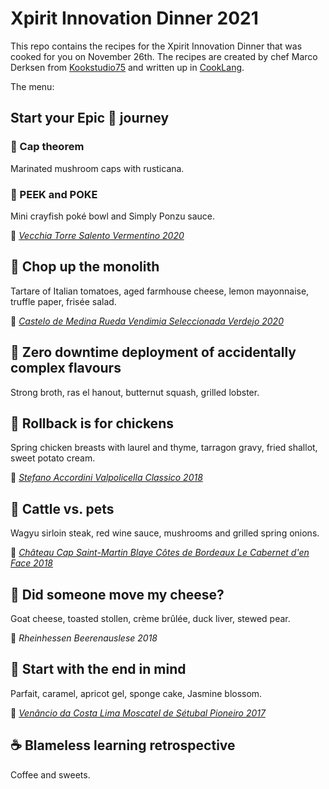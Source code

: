 # Xpirit Innovation Dinner 2021

This repo contains the recipes for the Xpirit Innovation Dinner that was cooked for you on November 26th. The recipes are created by chef Marco Derksen from [Kookstudio75](http://www.kookstudio75.nl) and written up in [CookLang](https://cooklang.org).

The menu:

## Start your Epic 💩 journey

### 🍄 Cap theorem

Marinated mushroom caps with rusticana.

### 🍜 PEEK and POKE

Mini crayfish poké bowl and Simply Ponzu sauce.

🍷 [_Vecchia Torre Salento Vermentino 2020_](https://www.appeldoorn.nl/product/1046220111/vecchia-torre-salento-vermentino-2020)

## 🍅 Chop up the monolith

Tartare of Italian tomatoes, aged farmhouse cheese, lemon mayonnaise, truffle paper, frisée salad.

🍷 [_Castelo de Medina Rueda Vendimia Seleccionada Verdejo 2020_](https://www.appeldoorn.nl/product/1050160111/castelo-de-medina-rueda-vendimia-seleccionada-verdejo-2020)

## 🦞 Zero downtime deployment of accidentally complex flavours

Strong broth, ras el hanout, butternut squash, grilled lobster.

## 🐣 Rollback is for chickens

Spring chicken breasts with laurel and thyme, tarragon gravy, fried shallot, sweet potato cream.

🍷 [_Stefano Accordini Valpolicella Classico 2018_](https://www.vivino.com/NL/nl/azienda-agricola-accordini-stefano-valpolicella-classico/w/97281)

## 🥩 Cattle vs. pets

Wagyu sirloin steak, red wine sauce, mushrooms and grilled spring onions.

🍷 [_Château Cap Saint-Martin Blaye Côtes de Bordeaux Le Cabernet d'en Face 2018_](https://www.appeldoorn.nl/product/1052380111/chateau-cap-saint-martin-blaye-cotes-de-bordeaux-le-cabernet-den-face-2018)

## 🧀 Did someone move my cheese?

Goat cheese, toasted stollen, crème brûlée, duck liver, stewed pear.

🍷 _Rheinhessen Beerenauslese 2018_

## 🍧 Start with the end in mind

Parfait, caramel, apricot gel, sponge cake, Jasmine blossom.

🍷 [_Venâncio da Costa Lima Moscatel de Sétubal Pioneiro 2017_](https://www.appeldoorn.nl/product/1054370111/venancio-da-costa-lima-moscatel-de-setubal-pioneiro-2017)

## ☕️ Blameless learning retrospective

Coffee and sweets.